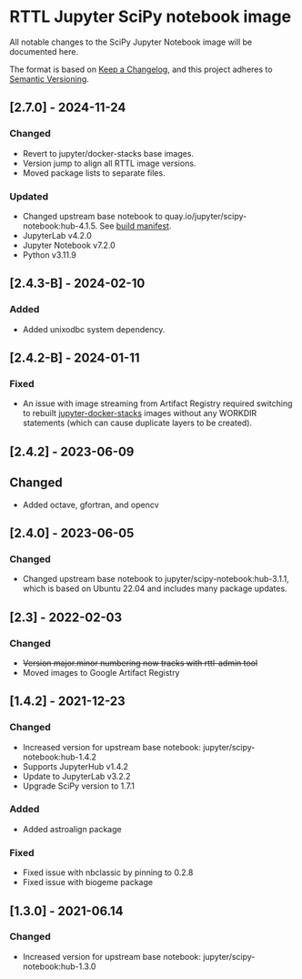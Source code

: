 # RTTL Jupyter SciPy notebook image
All notable changes to the SciPy Jupyter Notebook image will be documented here. 

The format is based on [Keep a Changelog](https://keepachangelog.com/en/1.0.0/),
and this project adheres to [Semantic Versioning](https://semver.org/spec/v2.0.0.html).

## [2.7.0] - 2024-11-24

### Changed
- Revert to jupyter/docker-stacks base images.
- Version jump to align all RTTL image versions.
- Moved package lists to separate files.

### Updated
- Changed upstream base notebook to quay.io/jupyter/scipy-notebook:hub-4.1.5. See [build manifest](https://github.com/jupyter/docker-stacks/wiki/x86_64-default-scipy-notebook-996fae1248fc). 
- JupyterLab v4.2.0
- Jupyter Notebook v7.2.0
- Python v3.11.9

## [2.4.3-B] - 2024-02-10

### Added
- Added unixodbc system dependency.

## [2.4.2-B] - 2024-01-11

### Fixed
- An issue with image streaming from Artifact Registry required switching to rebuilt [jupyter-docker-stacks](https://jupyter-docker-stacks.readthedocs.io/en/latest/index.html) images without any WORKDIR statements (which can cause duplicate layers to be created).


## [2.4.2] - 2023-06-09

## Changed
- Added octave, gfortran, and opencv

## [2.4.0] - 2023-06-05

### Changed
- Changed upstream base notebook to jupyter/scipy-notebook:hub-3.1.1, which is based on Ubuntu 22.04 and includes many package updates.

## [2.3] - 2022-02-03

### Changed
- ~~Version major.minor numbering now tracks with rttl-admin tool~~
- Moved images to Google Artifact Registry

## [1.4.2] - 2021-12-23

### Changed
- Increased version for upstream base notebook: jupyter/scipy-notebook:hub-1.4.2
- Supports JupyterHub v1.4.2
- Update to JupyterLab v3.2.2
- Upgrade SciPy version to 1.7.1

### Added
- Added astroalign package


### Fixed
- Fixed issue with nbclassic by pinning to 0.2.8
- Fixed issue with biogeme package

## [1.3.0] - 2021-06.14

### Changed
- Increased version for upstream base notebook: jupyter/scipy-notebook:hub-1.3.0